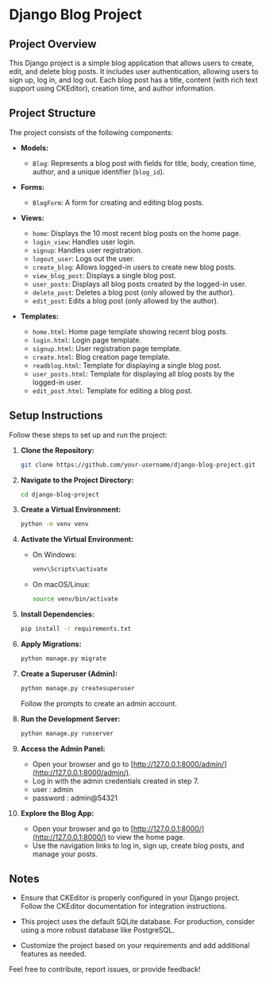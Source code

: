 # Django Blog Project

## Project Overview

This Django project is a simple blog application that allows users to create, edit, and delete blog posts. It includes user authentication, allowing users to sign up, log in, and log out. Each blog post has a title, content (with rich text support using CKEditor), creation time, and author information.

## Project Structure

The project consists of the following components:

- **Models:**

  - `Blog`: Represents a blog post with fields for title, body, creation time, author, and a unique identifier (`blog_id`).

- **Forms:**

  - `BlogForm`: A form for creating and editing blog posts.

- **Views:**

  - `home`: Displays the 10 most recent blog posts on the home page.
  - `login_view`: Handles user login.
  - `signup`: Handles user registration.
  - `logout_user`: Logs out the user.
  - `create_blog`: Allows logged-in users to create new blog posts.
  - `view_blog_post`: Displays a single blog post.
  - `user_posts`: Displays all blog posts created by the logged-in user.
  - `delete_post`: Deletes a blog post (only allowed by the author).
  - `edit_post`: Edits a blog post (only allowed by the author).

- **Templates:**
  - `home.html`: Home page template showing recent blog posts.
  - `login.html`: Login page template.
  - `signup.html`: User registration page template.
  - `create.html`: Blog creation page template.
  - `readblog.html`: Template for displaying a single blog post.
  - `user_posts.html`: Template for displaying all blog posts by the logged-in user.
  - `edit_post.html`: Template for editing a blog post.

## Setup Instructions

Follow these steps to set up and run the project:

1. **Clone the Repository:**

   ```bash
   git clone https://github.com/your-username/django-blog-project.git
   ```

2. **Navigate to the Project Directory:**

   ```bash
   cd django-blog-project
   ```

3. **Create a Virtual Environment:**

   ```bash
   python -m venv venv
   ```

4. **Activate the Virtual Environment:**

   - On Windows:
     ```bash
     venv\Scripts\activate
     ```
   - On macOS/Linux:
     ```bash
     source venv/bin/activate
     ```

5. **Install Dependencies:**

   ```bash
   pip install -r requirements.txt
   ```

6. **Apply Migrations:**

   ```bash
   python manage.py migrate
   ```

7. **Create a Superuser (Admin):**

   ```bash
   python manage.py createsuperuser
   ```

   Follow the prompts to create an admin account.

8. **Run the Development Server:**

   ```bash
   python manage.py runserver
   ```

9. **Access the Admin Panel:**

   - Open your browser and go to [http://127.0.0.1:8000/admin/](http://127.0.0.1:8000/admin/).
   - Log in with the admin credentials created in step 7.
   - user : admin
   - password : admin@54321

10. **Explore the Blog App:**
    - Open your browser and go to [http://127.0.0.1:8000/](http://127.0.0.1:8000/) to view the home page.
    - Use the navigation links to log in, sign up, create blog posts, and manage your posts.

## Notes

- Ensure that CKEditor is properly configured in your Django project. Follow the CKEditor documentation for integration instructions.

- This project uses the default SQLite database. For production, consider using a more robust database like PostgreSQL.

- Customize the project based on your requirements and add additional features as needed.

Feel free to contribute, report issues, or provide feedback!
